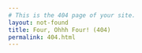 ```yaml
---
# This is the 404 page of your site.
layout: not-found
title: Four, Ohhh Four! (404)
permalink: 404.html
---
```

